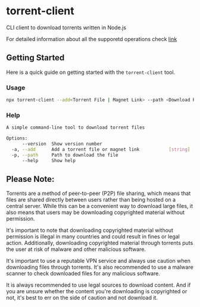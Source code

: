 # torrent-client

CLI client to download torrents written in Node.js

For detailed information about all the supporetd operations check [link](https://www.npmjs.com/package/torrent-client)

## Getting Started

Here is a quick guide on getting started with the `torrent-client` tool.

### Usage

```sh
npx torrent-client --add<Torrent File | Magnet Link> --path <Download Path>
```

### Help

```sh
A simple command-line tool to download torrent files

Options:
      --version  Show version number                                   [boolean]
  -a, --add      Add a torrent file or magnet link           [string] [required]
  -p, --path     Path to download the file                              [string]
      --help     Show help                                             [boolean]

```

## Please Note:

Torrents are a method of peer-to-peer (P2P) file sharing, which means that files are shared directly between users rather than being hosted on a central server. While this can be a convenient way to download large files, it also means that users may be downloading copyrighted material without permission.

It's important to note that downloading copyrighted material without permission is illegal in many countries and could result in fines or legal action. Additionally, downloading copyrighted material through torrents puts the user at risk of malware and other malicious software.

It's important to use a reputable VPN service and always use caution when downloading files through torrents. It's also recommended to use a malware scanner to check downloaded files for any malicious software.

It is always recommended to use legal sources to download content. And if you are unsure whether the content you're downloading is copyrighted or not, it's best to err on the side of caution and not download it.
